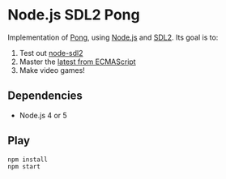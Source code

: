 # Node.js SDL2 Pong

Implementation of [Pong](https://en.wikipedia.org/wiki/Pong), using [Node.js](https://nodejs.org) and [SDL2](http://libsdl.org). Its goal is to:

1. Test out [node-sdl2](https://github.com/RobLoach/node-sdl2/tree/update)
2. Master the [latest from ECMAScript](http://es6-features.org)
3. Make video games!

## Dependencies

- Node.js 4 or 5

## Play

```
npm install
npm start
```
